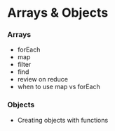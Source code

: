 # Arrays & Objects


### Arrays 
- forEach
- map
- filter
- find
- review on reduce 
- when to use map vs forEach

### Objects
- Creating objects with functions 